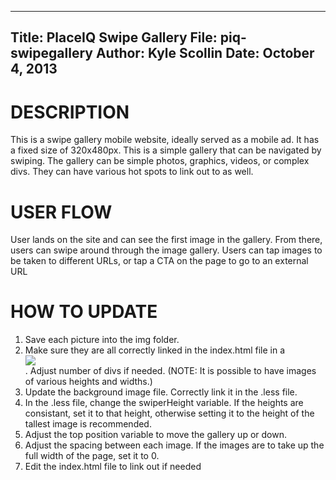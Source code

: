 ----------------------------
Title: PlaceIQ Swipe Gallery
File: piq-swipegallery
Author: Kyle Scollin
Date: October 4, 2013
----------------------------


DESCRIPTION
===========
This is a swipe gallery mobile website, ideally served as a mobile ad. It has a fixed size of 320x480px. This is a simple gallery that can be navigated by swiping. The gallery can be simple photos, graphics, videos, or complex divs. They can have various hot spots to link out to as well.


USER FLOW
=========
User lands on the site and can see the first image in the gallery. From there, users can swipe around through the image gallery. Users can tap images to be taken to different URLs, or tap a CTA on the page to go to an external URL


HOW TO UPDATE
=============
1. Save each picture into the img folder.
2. Make sure they are all correctly linked in the index.html file in a <div class="swiper-slide"><img src="img/{filename}"></div>. Adjust number of divs if needed. 
(NOTE: It is possible to have images of various heights and widths.)
3. Update the background image file. Correctly link it in the .less file.
4. In the .less file, change the swiperHeight variable. If the heights are consistant, set it to that height, otherwise setting it to the height of the tallest image is recommended.
5. Adjust the top position variable to move the gallery up or down.
6. Adjust the spacing between each image. If the images are to take up the full width of the page, set it to 0.
7. Edit the index.html file to link out if needed